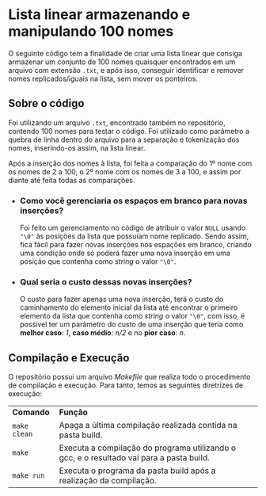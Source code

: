 # Lista linear armazenando e manipulando 100 nomes

O seguinte código tem a finalidade de criar uma lista linear que consiga armazenar um conjunto de 100 nomes quaisquer encontrados em um arquivo com extensão <code>.txt</code>, e após isso, conseguir identificar e remover nomes replicados/iguais na lista, sem mover os ponteiros.

## Sobre o código

Foi utilizando um arquivo <code>.txt</code>, encontrado também no repositório, contendo 100 nomes para testar o código. Foi utilizado como parâmetro a quebra de linha dentro do arquivo para a separação e tokenização dos nomes, inserindo-os assim, na lista linear.

Após a inserção dos nomes à lista, foi feita a comparação do 1º nome com os nomes de 2 a 100, o 2º nome com os nomes de 3 a 100, e assim por diante até feita todas as comparações.

<ul>
 <li><strong><h3>Como você gerenciaria os espaços em branco para novas inserções?</h3></strong></li>
    Foi feito um gerenciamento no código de atribuir o valor <code>NULL</code> usando <code>"\0"</code> às posições da lista que possuíam nome replicado. Sendo assim, fica fácil para fazer novas inserções nos espações em branco, criando uma condição onde só poderá fazer uma nova inserção em uma posição que contenha como <i>string</i> o valor <code>"\0"</code>.
    
 <li><strong><h3>Qual seria o custo dessas novas inserções?</h3></strong></li>
    O custo para fazer apenas uma nova inserção, terá o custo do caminhamento do elemento inicial da lista até encontrar o primeiro elemento da lista que contenha como <i>string</i> o valor <code>"\0"</code>, com isso, é possível ter um parâmetro do custo de uma inserção que teria como <strong>melhor caso</strong>: <i>1</i>, <strong>caso médio</strong>: <i>n/2</i> e no <strong>pior caso</strong>: <i>n</i>.
</ul>

## Compilação e Execução

O repositório possui um arquivo <i>Makefile</i> que realiza todo o procedimento de compilação e execução. Para tanto, temos as seguintes diretrizes de execução:

<table align="center">
  <tr>
    <td><strong>Comando</strong></td>
    <td><strong>Função</strong></td>
  </tr>
  <tr>
    <td><code>make clean</code></td>
    <td>Apaga a última compilação realizada contida na pasta build.</td>
  </tr>
  <tr>
    <td><code>make</code></td>
    <td>Executa a compilação do programa utilizando o gcc, e o resultado vai para a pasta build.</td>
  </tr>
  <tr>
    <td><code>make run</code></td>
    <td>Executa o programa da pasta build após a realização da compilação.</td>
  </tr>
</table>
